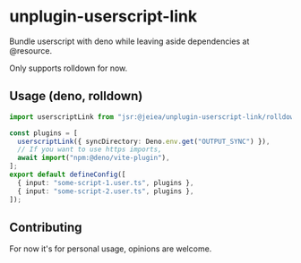 # unplugin-userscript-link

Bundle userscript with deno while leaving aside dependencies at @resource.

Only supports rolldown for now.

## Usage (deno, rolldown)

```ts
import userscriptLink from "jsr:@jeiea/unplugin-userscript-link/rolldown";

const plugins = [
  userscriptLink({ syncDirectory: Deno.env.get("OUTPUT_SYNC") }),
  // If you want to use https imports,
  await import("npm:@deno/vite-plugin"),
];
export default defineConfig([
  { input: "some-script-1.user.ts", plugins },
  { input: "some-script-2.user.ts", plugins },
]);
```

## Contributing

For now it's for personal usage, opinions are welcome.
